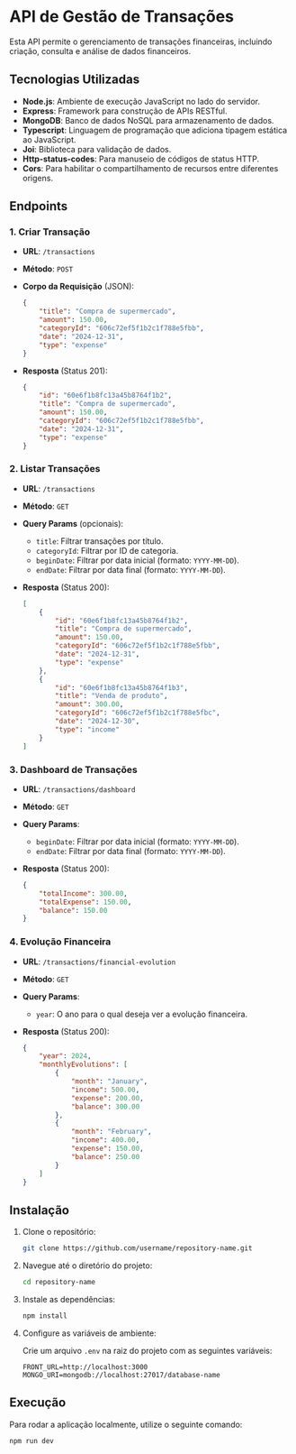 # API de Gestão de Transações

Esta API permite o gerenciamento de transações financeiras, incluindo criação, consulta e análise de dados financeiros.

## Tecnologias Utilizadas

- **Node.js**: Ambiente de execução JavaScript no lado do servidor.
- **Express**: Framework para construção de APIs RESTful.
- **MongoDB**: Banco de dados NoSQL para armazenamento de dados.
- **Typescript**: Linguagem de programação que adiciona tipagem estática ao JavaScript.
- **Joi**: Biblioteca para validação de dados.
- **Http-status-codes**: Para manuseio de códigos de status HTTP.
- **Cors**: Para habilitar o compartilhamento de recursos entre diferentes origens.

## Endpoints

### 1. **Criar Transação**

- **URL**: `/transactions`
- **Método**: `POST`
- **Corpo da Requisição** (JSON):
    ```json
    {
        "title": "Compra de supermercado",
        "amount": 150.00,
        "categoryId": "606c72ef5f1b2c1f788e5fbb",
        "date": "2024-12-31",
        "type": "expense"
    }
    ```

- **Resposta** (Status 201):
    ```json
    {
        "id": "60e6f1b8fc13a45b8764f1b2",
        "title": "Compra de supermercado",
        "amount": 150.00,
        "categoryId": "606c72ef5f1b2c1f788e5fbb",
        "date": "2024-12-31",
        "type": "expense"
    }
    ```

### 2. **Listar Transações**

- **URL**: `/transactions`
- **Método**: `GET`
- **Query Params** (opcionais):
    - `title`: Filtrar transações por título.
    - `categoryId`: Filtrar por ID de categoria.
    - `beginDate`: Filtrar por data inicial (formato: `YYYY-MM-DD`).
    - `endDate`: Filtrar por data final (formato: `YYYY-MM-DD`).

- **Resposta** (Status 200):
    ```json
    [
        {
            "id": "60e6f1b8fc13a45b8764f1b2",
            "title": "Compra de supermercado",
            "amount": 150.00,
            "categoryId": "606c72ef5f1b2c1f788e5fbb",
            "date": "2024-12-31",
            "type": "expense"
        },
        {
            "id": "60e6f1b8fc13a45b8764f1b3",
            "title": "Venda de produto",
            "amount": 300.00,
            "categoryId": "606c72ef5f1b2c1f788e5fbc",
            "date": "2024-12-30",
            "type": "income"
        }
    ]
    ```

### 3. **Dashboard de Transações**

- **URL**: `/transactions/dashboard`
- **Método**: `GET`
- **Query Params**:
    - `beginDate`: Filtrar por data inicial (formato: `YYYY-MM-DD`).
    - `endDate`: Filtrar por data final (formato: `YYYY-MM-DD`).

- **Resposta** (Status 200):
    ```json
    {
        "totalIncome": 300.00,
        "totalExpense": 150.00,
        "balance": 150.00
    }
    ```

### 4. **Evolução Financeira**

- **URL**: `/transactions/financial-evolution`
- **Método**: `GET`
- **Query Params**:
    - `year`: O ano para o qual deseja ver a evolução financeira.

- **Resposta** (Status 200):
    ```json
    {
        "year": 2024,
        "monthlyEvolutions": [
            {
                "month": "January",
                "income": 500.00,
                "expense": 200.00,
                "balance": 300.00
            },
            {
                "month": "February",
                "income": 400.00,
                "expense": 150.00,
                "balance": 250.00
            }
        ]
    }
    ```

## Instalação

1. Clone o repositório:

    ```bash
    git clone https://github.com/username/repository-name.git
    ```

2. Navegue até o diretório do projeto:

    ```bash
    cd repository-name
    ```

3. Instale as dependências:

    ```bash
    npm install
    ```

4. Configure as variáveis de ambiente:

    Crie um arquivo `.env` na raiz do projeto com as seguintes variáveis:

    ```env
    FRONT_URL=http://localhost:3000
    MONGO_URI=mongodb://localhost:27017/database-name
    ```

## Execução

Para rodar a aplicação localmente, utilize o seguinte comando:

```bash
npm run dev
